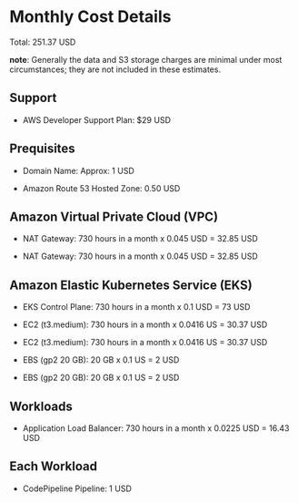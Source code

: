 # Monthly Cost Details

Total: 251.37 USD

**note**:  Generally the data and S3 storage charges are minimal under most circumstances; they are not included in these estimates.

## Support

* AWS Developer Support Plan: $29 USD

## Prequisites

* Domain Name: Approx: 1 USD

* Amazon Route 53 Hosted Zone: 0.50 USD

## Amazon Virtual Private Cloud (VPC)

* NAT Gateway: 730 hours in a month x 0.045 USD = 32.85 USD

* NAT Gateway: 730 hours in a month x 0.045 USD = 32.85 USD

## Amazon Elastic Kubernetes Service (EKS)

* EKS Control Plane: 730 hours in a month x 0.1 USD = 73 USD

* EC2 (t3.medium): 730 hours in a month x 0.0416 US = 30.37 USD

* EC2 (t3.medium): 730 hours in a month x 0.0416 US = 30.37 USD

* EBS (gp2 20 GB): 20 GB x 0.1 US = 2 USD

* EBS (gp2 20 GB): 20 GB x 0.1 US = 2 USD

## Workloads

* Application Load Balancer: 730 hours in a month x 0.0225 USD = 16.43 USD

## Each Workload

* CodePipeline Pipeline: 1 USD
